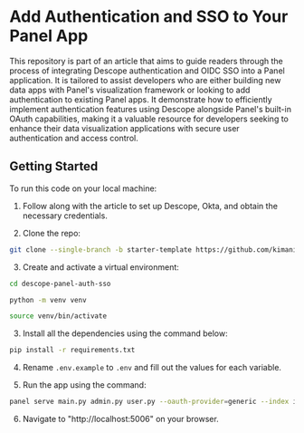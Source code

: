 # Add Authentication and SSO to Your Panel App

This repository is part of an article that aims to guide readers through the process of integrating Descope authentication and OIDC SSO into a Panel application. 
It is tailored to assist developers who are either building new data apps with Panel's visualization framework or looking to add authentication to existing Panel apps. 
It demonstrate how to efficiently implement authentication features using Descope alongside Panel's built-in OAuth capabilities, making it a valuable resource for developers seeking to enhance their data visualization applications with secure user authentication and access control.

## Getting Started

To run this code on your local machine:
1. Follow along with the article to set up Descope, Okta, and obtain the necessary credentials.
  
2. Clone the repo:
  
  ```bash
  git clone --single-branch -b starter-template https://github.com/kimanikevin254/descope-panel-auth-sso.git
  ```
3. Create and activate a virtual environment:

  ```bash
  cd descope-panel-auth-sso
  
  python -m venv venv
  
  source venv/bin/activate
  ```

3. Install all the dependencies using the command below:

  ```bash
  pip install -r requirements.txt
  ```

4. Rename `.env.example` to `.env` and fill out the values for each variable.

5. Run the app using the command:

  ```bash
  panel serve main.py admin.py user.py --oauth-provider=generic --index index.html --dev
  ```

6. Navigate to "http://localhost:5006" on your browser.
